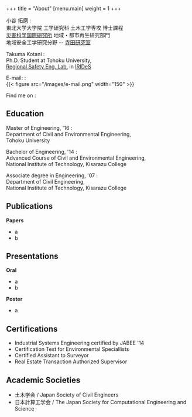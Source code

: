 +++
title = "About"
[menu.main]
    weight = 1
+++

小谷 拓磨
:  
東北大学大学院 工学研究科 土木工学専攻 博士課程  
[災害科学国際研究所](http://irides.tohoku.ac.jp/) 地域・都市再生研究部門  
地域安全工学研究分野 -- [寺田研究室](http://www.cae.civil.tohoku.ac.jp/)

Takuma Kotani
:  
Ph.D. Student at Tohoku University,  
[Regional Safety Eng. Lab.](http://irides.tohoku.ac.jp/eng/organization/regeneration/03.html) in [IRIDeS](http://irides.tohoku.ac.jp/eng/)

E-mail:
:  
{{< figure src="/images/e-mail.png" width="150" >}}

Find me on
:  
<a rel="me" href="https://github.com/kottn" class="github" title="かたかた">
<i class="fab fa-fw fa-lg fa-github"></i></a>
<a rel="me" href="https://twitter.com/kottn_jp" class="twitter" title="ぼそぼそ">
<i class="fab fa-fw fa-lg fa-twitter"></i></a>
<a href="https://soundcloud.com/kottn_jp" class="soundcloud" title="ふんふん">
<i class="fab fa-fw fa-lg fa-soundcloud"></i></a>
<a href="https://www.amazon.co.jp/wishlist/3JEW2PF70YQX2" class="amazon" title="ください">
<i class="fab fa-fw fa-lg fa-amazon"></i></a>


<!-- この一行はこのファイルが "_index.md" である場合のみコメントを外す -->
<!-- <a href="/about.html" rel="next" class="readmore">Read More</a> -->



<!-- ここからはこのファイルが "about.md" である場合のみ残す -->
## Education

<!-- Doctor of Philosophy in Engineering, '19   -->
<!-- :   -->
<!-- Department of Civil and Environmental Engineering,   -->
<!-- Tohoku University -->

Master of Engineering, '16
:  
Department of Civil and Environmental Engineering,  
Tohoku University

Bachelor of Engineering, '14
:  
Advanced Course of Civil and Environmental Engineering,  
National Institute of Technology, Kisarazu College

Associate degree in Engineering, '07
:  
Department of Civil Engineering,  
National Institute of Technology, Kisarazu College

## Publications

**Papers**

* a
* b

## Presentations

**Oral**

* a
* b

**Poster**

* a

## Certifications
* Industrial Systems Engineering certified by JABEE '14
* Certification Test for Environmental Speciallists
* Certified Assistant to Surveyor
* Real Estate Transaction Authorized Supervisor

## Academic Societies
* 土木学会 / Japan Society of Civil Engineers
* 日本計算工学会 / The Japan Society for Computational Engineering and Science

